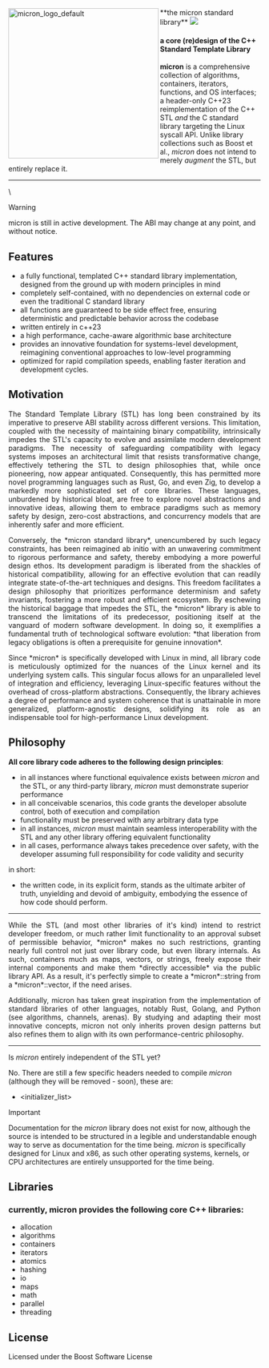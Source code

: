 <img align="left" style="width:300px" src="https://github.com/user-attachments/assets/b66231f3-655b-4106-a111-7f72dc38b2b9" alt="micron_logo_default" width="300"/> 

<div align="left">
**the micron standard library** <img src="https://img.shields.io/badge/version-indev-green">

#### a core (re)design of the C++ Standard Template Library

**micron** is a comprehensive collection of algorithms, containers, iterators, functions, and OS interfaces; a header-only C++23 reimplementation of the C++ STL *and* the C standard library targeting the Linux syscall API.
Unlike library collections such as Boost et al., *micron* does not intend to merely *augment* the STL, but entirely replace it.

</div>



------

\



> [!WARNING]
> micron is still in active development. The ABI may change at any point, and without notice.




Features
--------
  - a fully functional, templated C++ standard library implementation, designed from the ground up with modern principles in mind
  - completely self-contained, with no dependencies on external code or even the traditional C standard library
  - all functions are guaranteed to be side effect free, ensuring deterministic and predictable behavior across the codebase
  - written entirely in c++23
  - a high performance, cache-aware algorithmic base architecture
  - provides an innovative foundation for systems-level development, reimagining conventional approaches to low-level programming
  - optimized for rapid compilation speeds, enabling faster iteration and development cycles.

Motivation
----------

<p align="justify"> 
The Standard Template Library (STL) has long been constrained by its imperative to preserve ABI stability across different versions. This limitation, coupled with the necessity of maintaining binary compatibility, intrinsically impedes the STL's capacity to evolve and assimilate modern development paradigms. The necessity of safeguarding compatibility with legacy systems imposes an architectural limit that resists transformative change, effectively tethering the STL to design philosophies that, while once pioneering, now appear antiquated. Consequently, this has permitted more novel programming languages such as Rust, Go, and even Zig, to develop a markedly more sophisticated set of core libraries. These languages, unburdened by historical bloat, are free to explore novel abstractions and innovative ideas, allowing them to embrace paradigms such as memory safety by design, zero-cost abstractions, and concurrency models that are inherently safer and more efficient.</p>

<p align="justify"> 
Conversely, the *micron standard library*, unencumbered by such legacy constraints, has been reimagined ab initio with an unwavering commitment to rigorous performance and safety, thereby embodying a more powerful design ethos. Its development paradigm is liberated from the shackles of historical compatibility, allowing for an effective evolution that can readily integrate state-of-the-art techniques and designs. This freedom facilitates a design philosophy that prioritizes performance determinism and safety invariants, fostering a more robust and efficient ecosystem. By eschewing the historical baggage that impedes the STL, the *micron* library is able to transcend the limitations of its predecessor, positioning itself at the vanguard of modern software development. In doing so, it exemplifies a fundamental truth of technological software evolution: *that liberation from legacy obligations is often a prerequisite for genuine innovation*.</p>

<p align="justify"> 
Since *micron* is specifically developed with Linux in mind, all library code is meticulously optimized for the nuances of the Linux kernel and its underlying system calls. This singular focus allows for an unparalleled level of integration and efficiency, leveraging Linux-specific features without the overhead of cross-platform abstractions. Consequently, the library achieves a degree of performance and system coherence that is unattainable in more generalized, platform-agnostic designs, solidifying its role as an indispensable tool for high-performance Linux development.</p>

Philosophy
----------

**All core library code adheres to the following design principles**:
- in all instances where functional equivalence exists between *micron* and the STL, or any third-party library, *micron* must demonstrate superior performance
- in all conceivable scenarios, this code grants the developer absolute control, both of execution and compilation
- functionality must be preserved with any arbitrary data type
- in all instances, *micron* must maintain seamless interoperability with the STL and any other library offering equivalent functionality
- in all cases, performance always takes precedence over safety, with the developer assuming full responsibility for code validity and security

in short:
- the written code, in its explicit form, stands as the ultimate arbiter of truth, unyielding and devoid of ambiguity, embodying the essence of how code should perform.

***

<p align="justify"> 
While the STL (and most other libraries of it's kind) intend to restrict developer freedom, or much rather limit functionality to an approval subset of permissible behavior, *micron* makes no such restrictions, granting nearly full control not just over library code, but even library internals. As such, containers much as maps, vectors, or strings, freely expose their internal components and make them *directly accessible* via the public library API. As a result, it's perfectly simple to create a *micron*::string<byte> from a *micron*::vector<struct custom_struct>, if the need arises.</p>

<p align="justify"> 
Additionally, micron has taken great inspiration from the implementation of standard libraries of other languages, notably Rust, Golang, and Python (see algorithms, channels, arenas). By studying and adapting their most innovative concepts, micron not only inherits proven design patterns but also refines them to align with its own performance-centric philosophy.</p>

***

Is *micron* entirely independent of the STL yet? 

No. There are still a few specific headers needed to compile *micron* (although they will be removed - soon), these are:
- \<initializer_list>



> [!IMPORTANT]
> Documentation for the *micron* library does not exist for now, although the source is intended to be structured in a legible and understandable enough way to serve as documentation for the time being. *micron* is specifically designed for Linux and x86, as such other operating systems, kernels, or CPU architectures are entirely unsupported for the time being.

 
Libraries
-----------

### currently, micron provides the following core C++ libraries:
- allocation
- algorithms
- containers
- iterators
- atomics
- hashing
- io
- maps
- math
- parallel
- threading 


## License
Licensed under the Boost Software License
